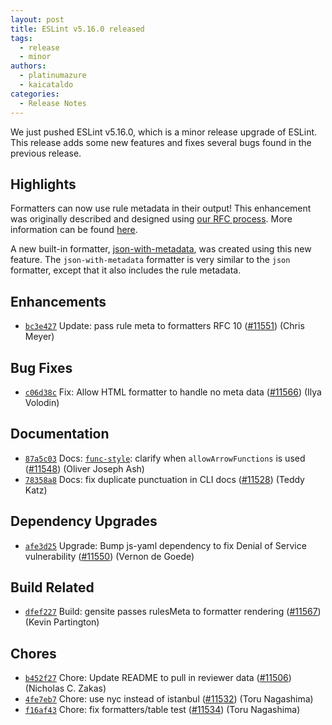 ```yaml
---
layout: post
title: ESLint v5.16.0 released
tags:
  - release
  - minor
authors:
  - platinumazure
  - kaicataldo
categories:
  - Release Notes
---
```


We just pushed ESLint v5.16.0, which is a minor release upgrade of ESLint. This release adds some new features and fixes several bugs found in the previous release.

## Highlights

Formatters can now use rule metadata in their output! This enhancement was originally described and designed using [our RFC process](https://github.com/eslint/rfcs/pull/10). More information can be found [here](https://eslint.org/docs/developer-guide/working-with-custom-formatters#the-data-argument).

A new built-in formatter, [json-with-metadata](https://eslint.org/docs/user-guide/formatters/#json-with-metadata), was created using this new feature. The `json-with-metadata` formatter is very similar to the `json` formatter, except that it also includes the rule metadata.

## Enhancements

* [`bc3e427`](https://github.com/eslint/eslint/commit/bc3e427ee8875c53eac6b6762884b50074f1adfc) Update: pass rule meta to formatters RFC 10 ([#11551](https://github.com/eslint/eslint/issues/11551)) (Chris Meyer)

## Bug Fixes

* [`c06d38c`](https://github.com/eslint/eslint/commit/c06d38c81bd9203c904587396a65d3c8cc7f2944) Fix: Allow HTML formatter to handle no meta data ([#11566](https://github.com/eslint/eslint/issues/11566)) (Ilya Volodin)

## Documentation

* [`87a5c03`](https://github.com/eslint/eslint/commit/87a5c034977cf4538ff3539d2f8776a987c5942a) Docs: [`func-style`](/docs/rules/func-style): clarify when `allowArrowFunctions` is used ([#11548](https://github.com/eslint/eslint/issues/11548)) (Oliver Joseph Ash)
* [`78358a8`](https://github.com/eslint/eslint/commit/78358a8f66e95c4fcc921f2497e8a5ec5f1537ec) Docs: fix duplicate punctuation in CLI docs ([#11528](https://github.com/eslint/eslint/issues/11528)) (Teddy Katz)

## Dependency Upgrades

* [`afe3d25`](https://github.com/eslint/eslint/commit/afe3d25f8afb88caee43f7202d0eb96f33a92a6b) Upgrade: Bump js-yaml dependency to fix Denial of Service vulnerability ([#11550](https://github.com/eslint/eslint/issues/11550)) (Vernon de Goede)

## Build Related

* [`dfef227`](https://github.com/eslint/eslint/commit/dfef227091955a2f8f3fa8c76ad79de8a77e7955) Build: gensite passes rulesMeta to formatter rendering ([#11567](https://github.com/eslint/eslint/issues/11567)) (Kevin Partington)

## Chores

* [`b452f27`](https://github.com/eslint/eslint/commit/b452f270bc0b523d88d5d827c95be3096f82e99d) Chore: Update README to pull in reviewer data ([#11506](https://github.com/eslint/eslint/issues/11506)) (Nicholas C. Zakas)
* [`4fe7eb7`](https://github.com/eslint/eslint/commit/4fe7eb7cecdc2395cf1eeaa20921bda8460b00c2) Chore: use nyc instead of istanbul ([#11532](https://github.com/eslint/eslint/issues/11532)) (Toru Nagashima)
* [`f16af43`](https://github.com/eslint/eslint/commit/f16af439694aab473c647d8fae47c402bd489447) Chore: fix formatters/table test ([#11534](https://github.com/eslint/eslint/issues/11534)) (Toru Nagashima)
